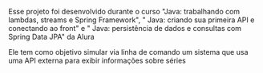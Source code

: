 <p>Esse projeto foi desenvolvido durante o curso "Java: trabalhando com lambdas, streams e Spring Framework", "
Java: criando sua primeira API e conectando ao front" e "
Java: persistência de dados e consultas com Spring Data JPA" da Alura</p>
<p>Ele tem como objetivo simular via linha de comando um sistema que usa uma API externa para exibir informações sobre séries</p>
